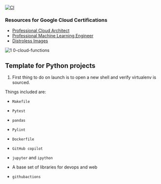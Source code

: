 [![CI](https://github.com/nogibjj/python-template/actions/workflows/cicd.yml/badge.svg)](https://github.com/nogibjj/python-template/actions/workflows/cicd.yml)
### Resources for Google Cloud Certifications

* [Professional Cloud Architect](https://cloud.google.com/certification/cloud-architect)
* [Professional Machine Learning Engineer](https://cloud.google.com/certification/machine-learning-engineer)
* [Distroless Images](https://github.com/GoogleContainerTools/distroless)

![1 0-cloud-functions](https://user-images.githubusercontent.com/58792/222994132-6d86dd73-bcef-4907-98b2-f30aa40c0f1b.png)


## Template for Python projects 

1. First thing to do on launch is to open a new shell and verify virtualenv is sourced.

Things included are:

* `Makefile`

* `Pytest`

* `pandas`

* `Pylint`

* `Dockerfile`

* `GitHub copilot`

* `jupyter` and `ipython` 

* A base set of libraries for devops and web

* `githubactions` 



